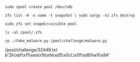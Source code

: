 ```
sudo zpool create pool /dev/sdb

zfs list -H -o name -t snapshot | sudo xargs -n1 zfs destroy

sudo zfs set snapdir=visible pool

ls -al /pool/.zfs

cp ./fake_malware.py /pool/challenge/malware.py
```

/pool/challenge/32449.txt
b'Zk\xbf\xf1\xea\x1b\xfe\xd5\x0cL\x0f\xd6XwX\x84'
